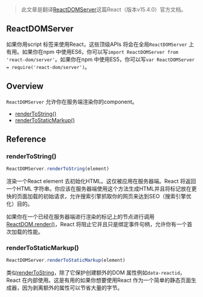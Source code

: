 > 此文章是翻译[ReactDOMServer](https://facebook.github.io/react/docs/react-dom-server.html)这篇React（版本v15.4.0）官方文档。

## ReactDOMServer

如果你用script 标签来使用React，这些顶级APIs 将会在全局`ReactDOMServer` 上有用。如果你在npm 中使用ES6，你可以写`import ReactDOMServer from 'react-dom/server'`。如果你在npm 中使用ES5，你可以写`var ReactDOMServer = require('react-dom/server')`。

## Overview

`ReactDOMServer` 允许你在服务端渲染你的component。

* [renderToString()](https://facebook.github.io/react/docs/react-dom-server.html#rendertostring)
* [renderToStaticMarkup()](https://facebook.github.io/react/docs/react-dom-server.html#rendertostaticmarkup)


## Reference

### renderToString()

```jsx
ReactDOMServer.renderToString(element)
```
渲染一个React element 去初始化HTML。这仅被应用在服务器端。React 将返回一个HTML 字符串。你应该在服务器端使用这个方法生成HTML并且将标记放在更快的页面加载的初始请求，允许搜索引擎抓取你的网页来达到SEO（搜索引擎优化）目的。

如果你在一个已经在服务器端进行渲染的标记上的节点进行调用[ReactDOM.render()](https://facebook.github.io/react/docs/react-dom.html#render)，React 将阻止它并且只是绑定事件句柄，允许你有一个首次加载的性能。

### renderToStaticMarkup()

```jsx
ReactDOMServer.renderToStaticMarkup(element)
```
类似[renderToString](https://facebook.github.io/react/docs/react-dom-server.html#rendertostring)，除了它保护创建额外的DOM 属性例如`data-reactid`，React 在内部使用。这是有用的如果你想要使用React 作为一个简单的静态页面生成器，因为剥离额外的属性可以节省大量的字节。
